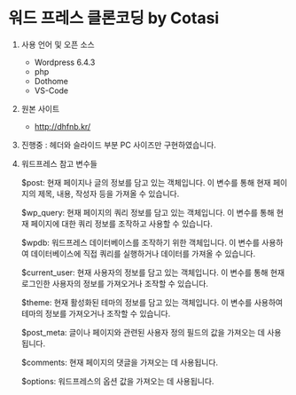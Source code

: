# 워드 프레스 클론코딩 by Cotasi

1. 사용 언어 및 오픈 소스
   
   - Wordpress 6.4.3
   - php
   - Dothome
   - VS-Code
  
2. 원본 사이트
   - http://dhfnb.kr/

3. 진행중 : 헤더와 슬라이드 부분 PC 사이즈만 구현하였습니다.

4. 워드프레스 참고 변수들

    $post: 현재 페이지나 글의 정보를 담고 있는 객체입니다. 이 변수를 통해 현재 페이지의 제목, 내용, 작성자 등을 가져올 수 있습니다.

    $wp_query: 현재 페이지의 쿼리 정보를 담고 있는 객체입니다. 이 변수를 통해 현재 페이지에 대한 쿼리 정보를 조작하고 사용할 수 있습니다.

    $wpdb: 워드프레스 데이터베이스를 조작하기 위한 객체입니다. 이 변수를 사용하여 데이터베이스에 직접 쿼리를 실행하거나 데이터를 가져올 수 있습니다.

    $current_user: 현재 사용자의 정보를 담고 있는 객체입니다. 이 변수를 통해 현재 로그인한 사용자의 정보를 가져오거나 조작할 수 있습니다.

    $theme: 현재 활성화된 테마의 정보를 담고 있는 객체입니다. 이 변수를 사용하여 테마의 정보를 가져오거나 조작할 수 있습니다.

    $post_meta: 글이나 페이지와 관련된 사용자 정의 필드의 값을 가져오는 데 사용됩니다.

    $comments: 현재 페이지의 댓글을 가져오는 데 사용됩니다.

    $options: 워드프레스의 옵션 값을 가져오는 데 사용됩니다.
